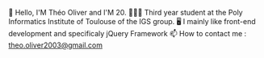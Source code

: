 👋 Hello, I'M Théo Oliver and I'M 20.
👨🏽‍🎓 Third year student at the Poly Informatics Institute of Toulouse of the IGS group.
🖥️ I mainly like front-end development and specificaly jQuery Framework
📫 How to contact me : theo.oliver2003@gmail.com
